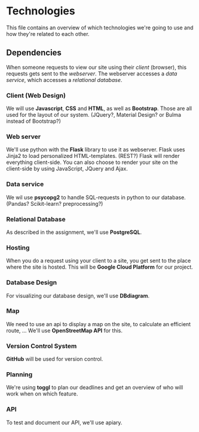 # Technologies
This file contains an overview of which technologies we're going to use and how they're related to each other.
## Dependencies
When someone requests to view our site using their _client_ (browser), this requests gets sent to the _webserver_. The webserver accesses a _data service_, which accesses a _relational database_.
### Client (Web Design)
We will use **Javascript**, **CSS** and **HTML**, as well as **Bootstrap**. Those are all used for the layout of our system. (JQuery?, Material Design? or Bulma instead of Bootstrap?)
### Web server
We'll use python with the **Flask** library to use it as webserver. Flask uses Jinja2 to load personalized HTML-templates. (REST?)
Flask will render everything client-side. You can also choose to render your site on the client-side by using JavaScript, JQuery and Ajax.
### Data service
We wil use **psycopg2** to handle SQL-requests in python to our database. (Pandas? Scikit-learn? preprocessing?)
### Relational Database
As described in the assignment, we'll use **PostgreSQL**.
### Hosting
When you do a request using your client to a site, you get sent to the place where the site is hosted. This will be **Google Cloud Platform** for our project.
### Database Design
For visualizing our database design, we'll use **DBdiagram**.
### Map
We need to use an api to display a map on the site, to calculate an efficient route, ... We'll use **OpenStreetMap API** for this.
### Version Control System
**GitHub** will be used for version control.
### Planning
We're using **toggl** to plan our deadlines and get an overview of who will work when on which feature.
### API
To test and document our API, we'll use apiary.